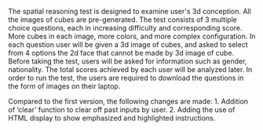 The spatial reasoning test is designed to examine user's 3d conception. All the images of cubes are pre-generated. The test consists of 3 multiple choice questions, each in increasing difficulty and corresponding score. More cubes in each image, more colors, and more complex configuration. In each question user will be given a 3d image of cubes, and asked to select from 4 options the 2d face that cannot be made by 3d image of cube. Before taking the test, users will be asked for information such as gender, nationality. The total scores achieved by each user will be analyzed later. In order to run the test, the users are required to download the questions in the form of images on their laptop.

Compared to the first version, the following changes are made: 1. Addition of ‘clear’ function to clear off past inputs by user. 2. Adding the use of HTML display to show emphasized and highlighted instructions.
